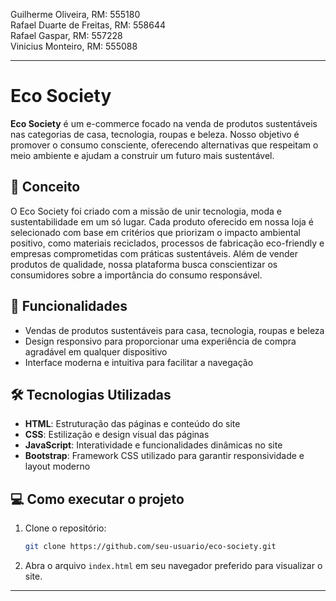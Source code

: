 Guilherme Oliveira, RM: 555180<br>
Rafael Duarte de Freitas, RM: 558644<br>
Rafael Gaspar, RM: 557228<br>
Vinicius Monteiro, RM: 555088

---

# Eco Society

**Eco Society** é um e-commerce focado na venda de produtos sustentáveis nas categorias de casa, tecnologia, roupas e beleza. Nosso objetivo é promover o consumo consciente, oferecendo alternativas que respeitam o meio ambiente e ajudam a construir um futuro mais sustentável.

## 🌿 **Conceito**

O Eco Society foi criado com a missão de unir tecnologia, moda e sustentabilidade em um só lugar. Cada produto oferecido em nossa loja é selecionado com base em critérios que priorizam o impacto ambiental positivo, como materiais reciclados, processos de fabricação eco-friendly e empresas comprometidas com práticas sustentáveis. Além de vender produtos de qualidade, nossa plataforma busca conscientizar os consumidores sobre a importância do consumo responsável.

## 🚀 **Funcionalidades**

- Vendas de produtos sustentáveis para casa, tecnologia, roupas e beleza
- Design responsivo para proporcionar uma experiência de compra agradável em qualquer dispositivo
- Interface moderna e intuitiva para facilitar a navegação

## 🛠️ **Tecnologias Utilizadas**

- **HTML**: Estruturação das páginas e conteúdo do site
- **CSS**: Estilização e design visual das páginas
- **JavaScript**: Interatividade e funcionalidades dinâmicas no site
- **Bootstrap**: Framework CSS utilizado para garantir responsividade e layout moderno

## 💻 **Como executar o projeto**

1. Clone o repositório:
   ```bash
   git clone https://github.com/seu-usuario/eco-society.git
   ```
2. Abra o arquivo `index.html` em seu navegador preferido para visualizar o site.

---


